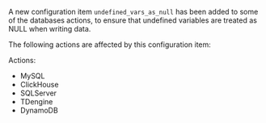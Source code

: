 A new configuration item `undefined_vars_as_null` has been added to some of the databases actions, to ensure that undefined variables are treated as NULL when writing data.

The following actions are affected by this configuration item:

Actions:
- MySQL
- ClickHouse
- SQLServer
- TDengine
- DynamoDB
